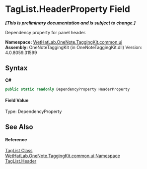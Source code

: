 # TagList.HeaderProperty Field
 _**\[This is preliminary documentation and is subject to change.\]**_

Dependency property for panel header.

**Namespace:**&nbsp;<a href="043a9407-ac38-b3ac-7348-a6090af495ad">WetHatLab.OneNote.TaggingKit.common.ui</a><br />**Assembly:**&nbsp;OneNoteTaggingKit (in OneNoteTaggingKit.dll) Version: 4.0.8059.31599

## Syntax

**C#**<br />
``` C#
public static readonly DependencyProperty HeaderProperty
```


#### Field Value
Type: DependencyProperty

## See Also


#### Reference
<a href="33154b64-6d0a-fae4-e6a0-cc3db0ac070c">TagList Class</a><br /><a href="043a9407-ac38-b3ac-7348-a6090af495ad">WetHatLab.OneNote.TaggingKit.common.ui Namespace</a><br /><a href="7f8765a2-bccb-1930-84ce-bb638213381b">TagList.Header</a><br />